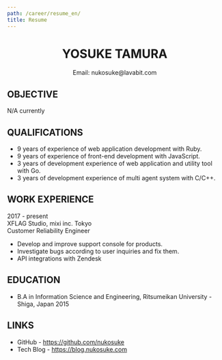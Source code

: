 ```yaml
---
path: /career/resume_en/
title: Resume
---
```


<div align='center'>
    <h1>YOSUKE TAMURA</h1>
    <p>Email: nukosuke@lavabit.com</p>
</div>

## OBJECTIVE
N/A currently

## QUALIFICATIONS
- 9 years of experience of web application development with Ruby.
- 9 years of experience of front-end development with JavaScript.
- 3 years of development experience of web application and utility tool with Go.
- 3 years of development experience of multi agent system with C/C++.

## WORK EXPERIENCE
2017 - present  
XFLAG Studio, mixi inc. Tokyo  
Customer Reliability Engineer

- Develop and improve support console for products.
- Investigate bugs according to user inquiries and fix them.
- API integrations with Zendesk

## EDUCATION
- B.A in Information Science and Engineering, Ritsumeikan University - Shiga, Japan 2015

## LINKS
- GitHub - https://github.com/nukosuke
- Tech Blog - https://blog.nukosuke.com
